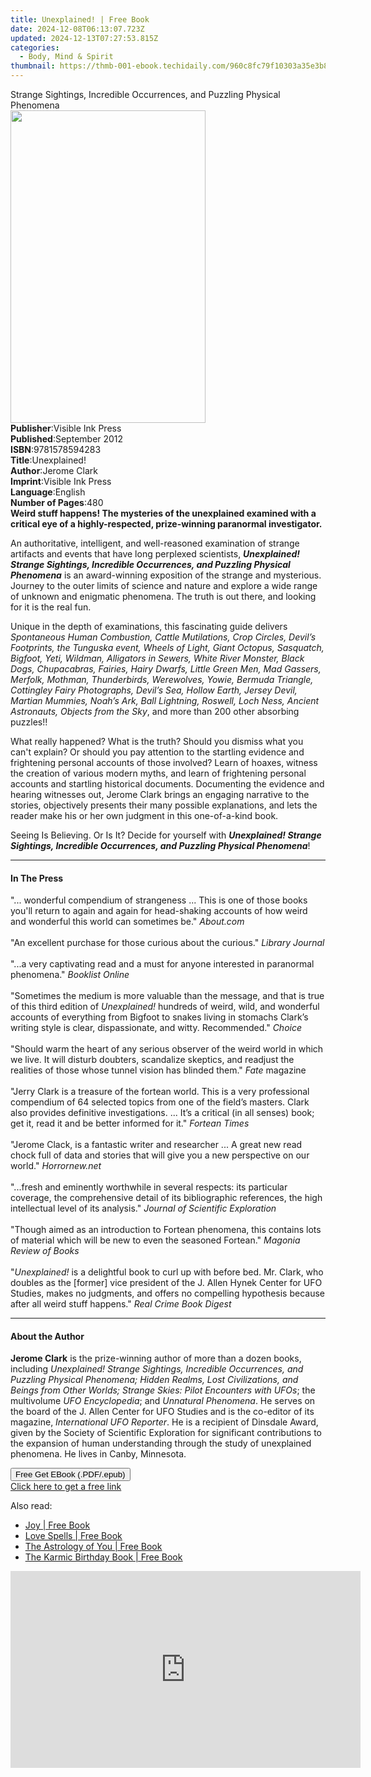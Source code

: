 ```yaml
---
title: Unexplained! | Free Book
date: 2024-12-08T06:13:07.723Z
updated: 2024-12-13T07:27:53.815Z
categories:
  - Body, Mind & Spirit
thumbnail: https://thmb-001-ebook.techidaily.com/960c8fc79f10303a35e3b8857340e4adac95e867f0813b100c90b6398c99bdd2.jpg
---
```

<main id="book-container">
  <div class="flex flex-col">
    <div class="book-brief flex-1 py-6 px-4 sm:p-6 md:py-10 md:px-8">
      <!-- brief-->
      <div class="book-brief-main">
        Strange Sightings, Incredible Occurrences, and Puzzling Physical
        Phenomena
      </div>
    </div>
    <div
      class="book-meta-info flex-1 grid gap-4 col-start-1 col-end-3 row-start-1 sm:mb-6 sm:grid-cols-4 lg:gap-6 lg:col-start-2 lg:row-end-6 lg:row-span-6 lg:mb-0"
    >
      <div
        class="book-meta-info-left place-content-center mt-4 p-4 text-sm leading-6 col-start-2 col-span-2 dark:text-slate-400"
      >
        <img
          class="w-full h-500 object-cover rounded-lg sm:h-255 sm:col-span-2 lg:col-span-full"
          src="https://img-001-ebook.techidaily.com/87a20f697cacc668305e268176a91e4355868f17a8c0adb6b222ea97c53c794c.jpg"
          alt=""
          width="312"
          height="500"
        />
      </div>
      <div
        class="book-meta-info-right mt-2 col-start-1 row-start-2 col-span-3 self-center"
      >
        <!-- meta data  -->
        <div class="flex flex-col px-4 md:px-8">
          <div class="flex-1">
            <strong>Publisher</strong>:<span class="px-2"
              >Visible Ink Press</span
            >
          </div>
          <div class="flex-1">
            <strong>Published</strong>:<span class="px-2">September 2012</span>
          </div>
          <div class="flex-1">
            <strong>ISBN</strong>:<span class="px-2">9781578594283</span>
          </div>
          <div class="flex-1">
            <strong>Title</strong>:<span class="px-2">Unexplained!</span>
          </div>
          <div class="flex-1">
            <strong>Author</strong>:<span class="px-2">Jerome Clark</span>
          </div>
          <div class="flex-1">
            <strong>Imprint</strong>:<span class="px-2">Visible Ink Press</span>
          </div>
          <div class="flex-1">
            <strong>Language</strong>:<span class="px-2">English</span>
          </div>
          <div class="flex-1">
            <strong>Number of Pages</strong>:<span class="px-2">480</span>
          </div>
        </div>
      </div>
    </div>
    <div class="book-description flex-1 py-6 px-4 sm:p-6 md:py-10 md:px-8">
      <div class="book-description-main">
        <div accordion-content="" id="description">
          <b
            >Weird stuff happens! The mysteries of the unexplained examined with
            a critical eye of a highly-respected, prize-winning paranormal
            investigator.</b
          >
          <p>
            An authoritative, intelligent, and well-reasoned examination of
            strange artifacts and events that have long perplexed scientists,
            <b
              ><i
                >Unexplained! Strange Sightings, Incredible Occurrences, and
                Puzzling Physical Phenomena</i
              ></b
            >
            is an award-winning exposition of the strange and mysterious.
            Journey to the outer limits of science and nature and explore a wide
            range of unknown and enigmatic phenomena. The truth is out there,
            and looking for it is the real fun.
          </p>
          <p>
            Unique in the depth of examinations, this fascinating guide delivers
            <i
              >Spontaneous Human Combustion, Cattle Mutilations, Crop Circles,
              Devil’s Footprints, the Tunguska event, Wheels of Light, Giant
              Octopus, Sasquatch, Bigfoot, Yeti, Wildman, Alligators in Sewers,
              White River Monster, Black Dogs, Chupacabras, Fairies, Hairy
              Dwarfs, Little Green Men, Mad Gassers, Merfolk, Mothman,
              Thunderbirds, Werewolves, Yowie, Bermuda Triangle, Cottingley
              Fairy Photographs, Devil’s Sea, Hollow Earth, Jersey Devil,
              Martian Mummies, Noah’s Ark, Ball Lightning, Roswell, Loch Ness,
              Ancient Astronauts, Objects from the Sky</i
            >, and more than 200 other absorbing puzzles!!
          </p>
          <p>
            What really happened? What is the truth? Should you dismiss what you
            can't explain? Or should you pay attention to the startling evidence
            and frightening personal accounts of those involved? Learn of
            hoaxes, witness the creation of various modern myths, and learn of
            frightening personal accounts and startling historical documents.
            Documenting the evidence and hearing witnesses out, Jerome Clark
            brings an engaging narrative to the stories, objectively presents
            their many possible explanations, and lets the reader make his or
            her own judgment in this one-of-a-kind book.
          </p>
          <p>
            Seeing Is Believing. Or Is It? Decide for yourself with
            <b
              ><i
                >Unexplained! Strange Sightings, Incredible Occurrences, and
                Puzzling Physical Phenomena</i
              ></b
            >!
          </p>
        </div>
        <div class="accordion-fader"></div>
      </div>
    </div>
    <div class="book-excerpts flex-1 py-6 px-4 sm:p-6 md:py-10 md:px-8">
      <!-- excerpts-->
      <div class="book-excerpts-main">
        <hr />
        <h4 class="placeholder placeholder-heading">
          <span>In The Press</span>
        </h4>
        <p>
          "... wonderful compendium of strangeness ... This is one of those
          books you'll return to again and again for head-shaking accounts of
          how weird and wonderful this world can sometimes be." <i>About.com</i
          ><br /><br />"An excellent purchase for those curious about the
          curious." <i>Library Journal</i><br /><br />"...a very captivating
          read and a must for anyone interested in paranormal phenomena."
          <i>Booklist Online</i><br /><br />"Sometimes the medium is more
          valuable than the message, and that is true of this third edition of
          <i>Unexplained!</i> hundreds of weird, wild, and wonderful accounts of
          everything from Bigfoot to snakes living in stomachs Clark’s writing
          style is clear, dispassionate, and witty. Recommended." <i>Choice</i
          ><br /><br />"Should warm the heart of any serious observer of the
          weird world in which we live. It will disturb doubters, scandalize
          skeptics, and readjust the realities of those whose tunnel vision has
          blinded them." <i>Fate</i> magazine<br /><br />"Jerry Clark is a
          treasure of the fortean world. This is a very professional compendium
          of 64 selected topics from one of the field’s masters. Clark also
          provides definitive investigations. ... It’s a critical (in all
          senses) book; get it, read it and be better informed for it."
          <i>Fortean Times</i><br /><br />"Jerome Clack, is a fantastic writer
          and researcher ... A great new read chock full of data and stories
          that will give you a new perspective on our world."
          <i>Horrornew.net</i><br /><br />"...fresh and eminently worthwhile in
          several respects: its particular coverage, the comprehensive detail of
          its bibliographic references, the high intellectual level of its
          analysis." <i>Journal of Scientific Exploration</i><br /><br />"Though
          aimed as an introduction to Fortean phenomena, this contains lots of
          material which will be new to even the seasoned Fortean."
          <i>Magonia Review of Books</i><br /><br />"<i>Unexplained!</i> is a
          delightful book to curl up with before bed. Mr. Clark, who doubles as
          the [former] vice president of the J. Allen Hynek Center for UFO
          Studies, makes no judgments, and offers no compelling hypothesis
          because after all weird stuff happens." <i>Real Crime Book Digest</i
          ><br />
        </p>
      </div>
    </div>
    <div class="book-about-author flex-1 py-6 px-4 sm:p-6 md:py-10 md:px-8">
      <!-- about author-->
      <div class="book-main-author-main">
        <hr />
        <h4 class="placeholder placeholder-heading">
          <span>About the Author</span>
        </h4>
        <p>
          <b>Jerome Clark</b> is the prize-winning author of more than a dozen
          books, including
          <i
            >Unexplained! Strange Sightings, Incredible Occurrences, and
            Puzzling Physical Phenomena; Hidden Realms, Lost Civilizations, and
            Beings from Other Worlds; Strange Skies: Pilot Encounters with
            UFOs</i
          >; the multivolume <i>UFO Encyclopedia</i>; and
          <i>Unnatural Phenomena</i>. He serves on the board of the J. Allen
          Center for UFO Studies and is the co-editor of its magazine,
          <i>International UFO Reporter</i>. He is a recipient of Dinsdale
          Award, given by the Society of Scientific Exploration for significant
          contributions to the expansion of human understanding through the
          study of unexplained phenomena. He lives in Canby, Minnesota.
        </p>
      </div>
    </div>
    <div class="book-free-get flex-1 py-6 px-4 sm:p-6 md:py-10 md:px-8">
      <button
        id="btn-free-get"
        class="bg-blue-500 hover:bg-blue-700 text-white font-bold py-2 px-4 rounded"
      >
        Free Get EBook (.PDF/.epub)
      </button>
      <div id="countdown-display" class="px-2 text-lg mt-2"></div>
      <a
        id="free-link"
        class="hidden bg-blue-500 hover:bg-blue-700 text-white font-bold py-2 px-4 rounded"
        href="https://www.ebooks.com/en-us/book/96489675/unexplained/jerome-clark/"
        target="_blank"
        >Click here to get a free link</a
      >
    </div>
    <script>
      let countdownTime = 0;
      let countdownInterval = null;
      document
        .getElementById('btn-free-get')
        .addEventListener('click', startCountdown);
      function startCountdown() {
        countdownTime = new Date().getTime() + 60000 * 3;
        countdownInterval = setInterval(updateCountdown, 1000);
        document.getElementById('btn-free-get').disabled = true;
        document
          .getElementById('btn-free-get')
          .classList.add('bg-gray-500', 'cursor-not-allowed');
      }
      function updateCountdown() {
        let currentTime = new Date().getTime();
        let timeLeft = countdownTime - currentTime;
        let secondsLeft = Math.floor(timeLeft / 1000);
        document.getElementById('countdown-display').innerHTML =
          `Remaining time: ${secondsLeft} seconds.`;
        if (secondsLeft <= 0) {
          clearInterval(countdownInterval);
          document.getElementById('btn-free-get').classList.add('hidden');
          document.getElementById('free-link').classList.remove('hidden');
          document.getElementById('countdown-display').innerHTML = '';
        }
      }
    </script>
  </div>
</main>

<ins class="adsbygoogle"
      style="display:block"
      data-ad-client="ca-pub-7571918770474297"
      data-ad-slot="8358498916"
      data-ad-format="auto"
      data-full-width-responsive="true"></ins>
    

<span class="atpl-alsoreadstyle">Also read:</span>
<div><ul>
<li><a href="https://novels-ebooks.techidaily.com/210700312-9780760376409-joy/"><u>Joy | Free Book</u></a></li>
<li><a href="https://novels-ebooks.techidaily.com/210700306-9780760376386-love-spells/"><u>Love Spells | Free Book</u></a></li>
<li><a href="https://novels-ebooks.techidaily.com/210699887-9781743589120-the-astrology-of-you/"><u>The Astrology of You | Free Book</u></a></li>
<li><a href="https://novels-ebooks.techidaily.com/210700333-9780760377246-the-karmic-birthday-book/"><u>The Karmic Birthday Book | Free Book</u></a></li>
</ul></div>

<!-- affiliate ads begin -->
<iframe width="560" height="315" src="https://www.youtube.com/embed/aRMCbJxLuwE?si=E5sfJvoqkv1qCMWz" title="YouTube video player" frameborder="0" allow="accelerometer; autoplay; clipboard-write; encrypted-media; gyroscope; picture-in-picture; web-share" referrerpolicy="strict-origin-when-cross-origin" allowfullscreen></iframe>
<!-- affiliate ads end -->

